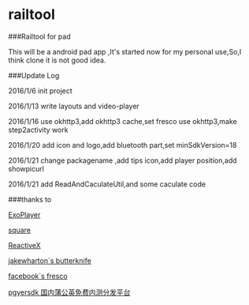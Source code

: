 # railtool
###Railtool for pad

This will be a android pad app ,It's started now for my personal use,So,I think clone it is not good idea.






###Update Log

2016/1/6 init project  

2016/1/13 write layouts and video-player

2016/1/16 use okhttp3,add okhttp3 cache,set fresco use okhttp3,make step2activity work

2016/1/20 add icon and logo,add bluetooth part,set minSdkVersion=18

2016/1/21  change packagename ,add tips icon,add player position,add showpicurl

2016/1/21 add ReadAndCaculateUtil,and  some caculate code


###thanks to 

[ExoPlayer](https://github.com/google/ExoPlayer)

[square](https://github.com/square)

[ReactiveX](https://github.com/ReactiveX)

[jakewharton`s butterknife](https://github.com/JakeWharton/butterknife)

[facebook`s fresco](https://github.com/facebook/fresco)

[pgyersdk 国内蒲公英免费内测分发平台](http://www.pgyer.com/)
